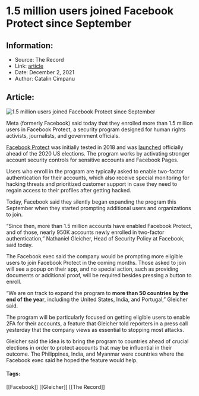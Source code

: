 # 1.5 million users joined Facebook Protect since September
### 

## Information:
+ Source: The Record
+ Link: [article](https://therecord.media/1-5-million-users-joined-facebook-protect-since-september/)
+ Date: December 2, 2021
+ Author: Catalin Cimpanu


## Article:
![1.5 million users joined Facebook Protect since September](https://therecord.media/wp-content/uploads/2021/04/Facebook-e1626363489804.png)

Meta (formerly Facebook) said today that they enrolled more than 1.5 million users in Facebook Protect, a security program designed for human rights activists, journalists, and government officials.


[Facebook Protect](https://www.facebook.com/gpa/facebook-protect) was initially tested in 2018 and was [launched](https://about.fb.com/news/2019/10/update-on-election-integrity-efforts/) officially ahead of the 2020 US elections. The program works by activating stronger account security controls for sensitive accounts and Facebook Pages.


Users who enroll in the program are typically asked to enable two-factor authentication for their accounts, which also receive special monitoring for hacking threats and prioritized customer support in case they need to regain access to their profiles after getting hacked.


Today, Facebook said they silently began expanding the program this September when they started prompting additional users and organizations to join.


“Since then, more than 1.5 million accounts have enabled Facebook Protect, and of those, nearly 950K accounts newly enrolled in two-factor authentication,” Nathaniel Gleicher, Head of Security Policy at Facebook, said today.


The Facebook exec said the company would be prompting more eligible users to join Facebook Protect in the coming months. Those asked to join will see a popup on their app, and no special action, such as providing documents or additional proof, will be required besides pressing a button to enroll.


“We are on track to expand the program to **more than 50 countries by the end of the year**, including the United States, India, and Portugal,” Gleicher said.


The program will be particularly focused on getting eligible users to enable 2FA for their accounts, a feature that Gleicher told reporters in a press call yesterday that the company views as essential to stopping most attacks.


Gleicher said the idea is to bring the program to countries ahead of crucial elections in order to protect accounts that may be influential in their outcome. The Philippines, India, and Myanmar were countries where the Facebook exec said he hoped the feature would help.





#### Tags:
[[Facebook]] [[Gleicher]] [[The Record]]
